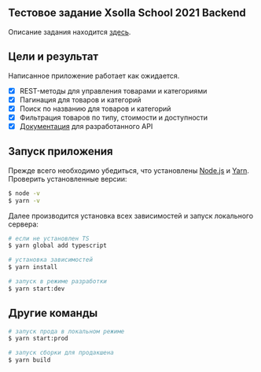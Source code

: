 ## Тестовое задание Xsolla School 2021 Backend

Описание задания находится [здесь](https://github.com/xsolla/xsolla-school-backend-2021).

## Цели и результат

Написанное приложение работает как ожидается.

- [x] REST-методы для управления товарами и категориями
- [x] Пагинация для товаров и категорий
- [x] Поиск по названию для товаров и категорий
- [x] Фильтрация товаров по типу, стоимости и доступности
- [x] [Документация](http://localhost:3000/api/swagger) для разработанного API

## Запуск приложения

Прежде всего необходимо убедиться, что установлены [Node.js](http://nodejs.org) и [Yarn](https://classic.yarnpkg.com/en/docs/install#windows-stable). Проверить установленные версии:

```bash
$ node -v
$ yarn -v
```

Далее производится установка всех зависимостей и запуск локального сервера:

```bash
# если не установлен TS
$ yarn global add typescript

# установка зависимостей
$ yarn install

# запуск в режиме разработки
$ yarn start:dev
```

## Другие команды

```bash
# запуск прода в локальном режиме
$ yarn start:prod

# запуск сборки для продакшена
$ yarn build
```
